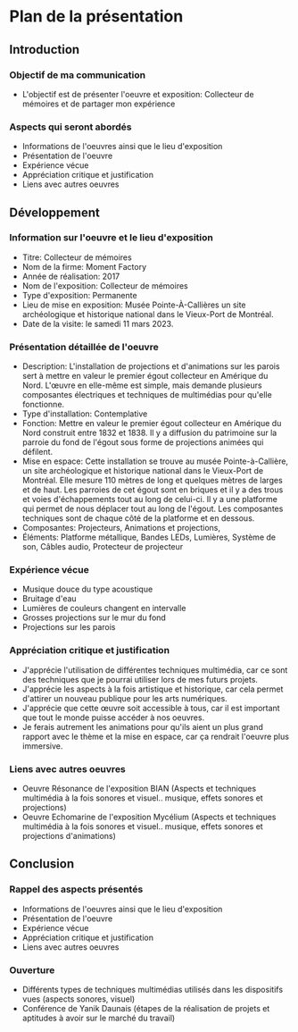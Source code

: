 # Plan de la présentation

## Introduction
### Objectif de ma communication
- L'objectif est de présenter l'oeuvre et exposition: Collecteur de mémoires et de partager mon expérience

### Aspects qui seront abordés
- Informations de l'oeuvres ainsi que le lieu d'exposition
- Présentation de l'oeuvre
- Expérience vécue
- Appréciation critique et justification
- Liens avec autres oeuvres

## Développement
### Information sur l'oeuvre et le lieu d'exposition
- Titre: Collecteur de mémoires
- Nom de la firme: Moment Factory
- Année de réalisation: 2017
- Nom de l'exposition: Collecteur de mémoires
- Type d'exposition: Permanente
- Lieu de mise en exposition: Musée Pointe-À-Callières un site archéologique et historique national dans le Vieux-Port de Montréal.
- Date de la visite: le samedi 11 mars 2023.

### Présentation détaillée de l'oeuvre
- Description: L'installation de projections et d'animations sur les parois sert à mettre en valeur le premier égout collecteur en Amérique du Nord. L'œuvre en elle-même est simple, mais demande plusieurs composantes électriques et techniques de multimédias pour qu'elle fonctionne. 
- Type d'installation: Contemplative
- Fonction: Mettre en valeur le premier égout collecteur en Amérique du Nord construit entre 1832 et 1838. Il y a diffusion du patrimoine sur la parroie du fond de l'égout sous forme de projections animées qui défilent.
- Mise en espace: Cette installation se trouve au musée Pointe-à-Callière, un site archéologique et historique national dans le Vieux-Port de Montréal. Elle mesure 110 mètres de long et quelques mètres de larges et de haut. Les parroies de cet égout sont en briques et il y a des trous et voies d'échappements tout au long de celui-ci. Il y a une platforme qui permet de nous déplacer tout au long de l'égout. Les composantes techniques sont de chaque côté de la platforme et en dessous. 
- Composantes: Projecteurs, Animations et projections, 
- Éléments: Platforme métallique, Bandes LEDs, Lumières, Système de son, Câbles audio, Protecteur de projecteur

### Expérience vécue
- Musique douce du type acoustique
- Bruitage d'eau
- Lumières de couleurs changent en intervalle
- Grosses projections sur le mur du fond
- Projections sur les parois

### Appréciation critique et justification
- J'apprécie l'utilisation de différentes techniques multimédia, car ce sont des techniques que je pourrai utiliser lors de mes futurs projets.
- J'apprécie les aspects à la fois artistique et historique, car cela permet d'attirer un nouveau publique pour les arts numériques.
- J'apprécie que cette œuvre soit accessible à tous, car il est important que tout le monde puisse accéder à nos oeuvres.
- Je ferais autrement les animations pour qu'ils aient un plus grand rapport avec le thème et la mise en espace, car ça rendrait l'oeuvre plus immersive.

### Liens avec autres oeuvres
- Oeuvre Résonance de l'exposition BIAN (Aspects et techniques multimédia à la fois sonores et visuel.. musique, effets sonores et projections)
- Oeuvre Echomarine de l'exposition Mycélium (Aspects et techniques multimédia à la fois sonores et visuel.. musique, effets sonores et projections d'animations)

## Conclusion 
### Rappel des aspects présentés
- Informations de l'oeuvres ainsi que le lieu d'exposition
- Présentation de l'oeuvre
- Expérience vécue
- Appréciation critique et justification
- Liens avec autres oeuvres

### Ouverture
- Différents types de techniques multimédias utilisés dans les dispositifs vues (aspects sonores, visuel)
- Conférence de Yanik Daunais (étapes de la réalisation de projets et aptitudes à avoir sur le marché du travail)
